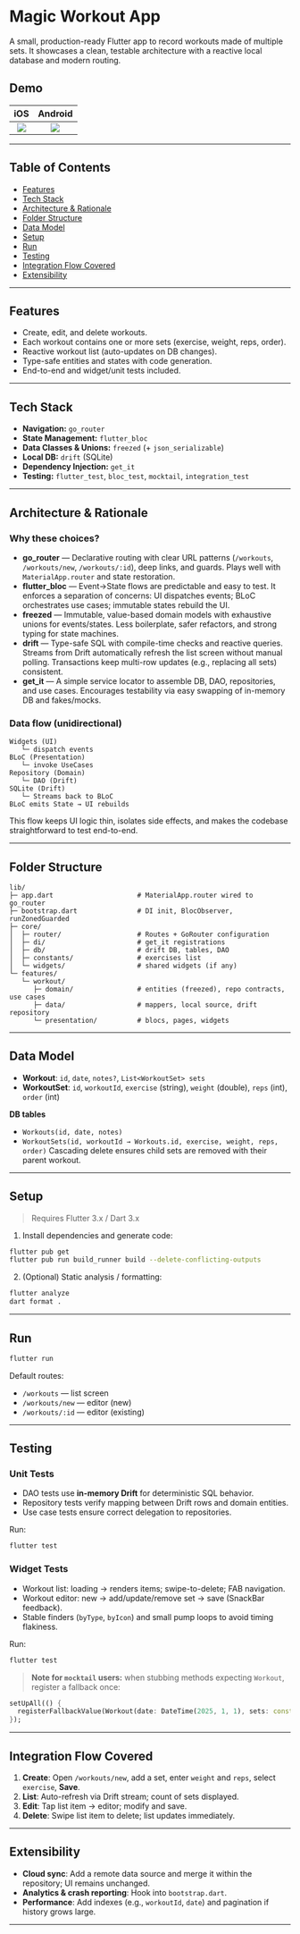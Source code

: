 # Magic Workout App

A small, production-ready Flutter app to record workouts made of multiple sets. It showcases a clean, testable architecture with a reactive local database and modern routing.

## Demo

| iOS  | Android |
| :---------------: | :---------------: |
| [![](https://github.com/loydkim/pixelfield_assessment/blob/main/demo/demo_iOS.gif)]() | [![](https://github.com/loydkim/pixelfield_assessment/blob/main/demo/demo_android.gif)]() |

---

## Table of Contents

* [Features](#features)
* [Tech Stack](#tech-stack)
* [Architecture & Rationale](#architecture--rationale)
* [Folder Structure](#folder-structure)
* [Data Model](#data-model)
* [Setup](#setup)
* [Run](#run)
* [Testing](#testing)
* [Integration Flow Covered](#integration-flow-covered)
* [Extensibility](#extensibility)

---

## Features

* Create, edit, and delete workouts.
* Each workout contains one or more sets (exercise, weight, reps, order).
* Reactive workout list (auto-updates on DB changes).
* Type-safe entities and states with code generation.
* End-to-end and widget/unit tests included.

---

## Tech Stack

* **Navigation:** `go_router`
* **State Management:** `flutter_bloc`
* **Data Classes & Unions:** `freezed` (+ `json_serializable`)
* **Local DB:** `drift` (SQLite)
* **Dependency Injection:** `get_it`
* **Testing:** `flutter_test`, `bloc_test`, `mocktail`, `integration_test`

---

## Architecture & Rationale

### Why these choices?

* **go\_router** — Declarative routing with clear URL patterns (`/workouts`, `/workouts/new`, `/workouts/:id`), deep links, and guards. Plays well with `MaterialApp.router` and state restoration.
* **flutter\_bloc** — Event→State flows are predictable and easy to test. It enforces a separation of concerns: UI dispatches events; BLoC orchestrates use cases; immutable states rebuild the UI.
* **freezed** — Immutable, value-based domain models with exhaustive unions for events/states. Less boilerplate, safer refactors, and strong typing for state machines.
* **drift** — Type-safe SQL with compile-time checks and reactive queries. Streams from Drift automatically refresh the list screen without manual polling. Transactions keep multi-row updates (e.g., replacing all sets) consistent.
* **get\_it** — A simple service locator to assemble DB, DAO, repositories, and use cases. Encourages testability via easy swapping of in-memory DB and fakes/mocks.

### Data flow (unidirectional)

```
Widgets (UI)
   └─ dispatch events
BLoC (Presentation)
   └─ invoke UseCases
Repository (Domain)
   └─ DAO (Drift)
SQLite (Drift)
   └─ Streams back to BLoC
BLoC emits State → UI rebuilds
```

This flow keeps UI logic thin, isolates side effects, and makes the codebase straightforward to test end-to-end.

---

## Folder Structure

```
lib/
├─ app.dart                     # MaterialApp.router wired to go_router
├─ bootstrap.dart               # DI init, BlocObserver, runZonedGuarded
├─ core/
│  ├─ router/                   # Routes + GoRouter configuration
│  ├─ di/                       # get_it registrations
│  ├─ db/                       # drift DB, tables, DAO
│  ├─ constants/                # exercises list
│  └─ widgets/                  # shared widgets (if any)
└─ features/
   └─ workout/
      ├─ domain/                # entities (freezed), repo contracts, use cases
      ├─ data/                  # mappers, local source, drift repository
      └─ presentation/          # blocs, pages, widgets
```

---

## Data Model

* **Workout**: `id`, `date`, `notes?`, `List<WorkoutSet> sets`
* **WorkoutSet**: `id`, `workoutId`, `exercise` (string), `weight` (double), `reps` (int), `order` (int)

**DB tables**

* `Workouts(id, date, notes)`
* `WorkoutSets(id, workoutId → Workouts.id, exercise, weight, reps, order)`
  Cascading delete ensures child sets are removed with their parent workout.

---

## Setup

> Requires Flutter 3.x / Dart 3.x

1. Install dependencies and generate code:

```bash
flutter pub get
flutter pub run build_runner build --delete-conflicting-outputs
```

2. (Optional) Static analysis / formatting:

```bash
flutter analyze
dart format .
```

---

## Run

```bash
flutter run
```

Default routes:

* `/workouts` — list screen
* `/workouts/new` — editor (new)
* `/workouts/:id` — editor (existing)

---

## Testing

### Unit Tests

* DAO tests use **in-memory Drift** for deterministic SQL behavior.
* Repository tests verify mapping between Drift rows and domain entities.
* Use case tests ensure correct delegation to repositories.

Run:

```bash
flutter test
```

### Widget Tests

* Workout list: loading → renders items; swipe-to-delete; FAB navigation.
* Workout editor: new → add/update/remove set → save (SnackBar feedback).
* Stable finders (`byType`, `byIcon`) and small pump loops to avoid timing flakiness.

Run:

```bash
flutter test
```

> **Note for `mocktail` users:** when stubbing methods expecting `Workout`, register a fallback once:

```dart
setUpAll(() {
  registerFallbackValue(Workout(date: DateTime(2025, 1, 1), sets: const []));
});
```

---

## Integration Flow Covered

1. **Create**: Open `/workouts/new`, add a set, enter `weight` and `reps`, select `exercise`, **Save**.
2. **List**: Auto-refresh via Drift stream; count of sets displayed.
3. **Edit**: Tap list item → editor; modify and save.
4. **Delete**: Swipe list item to delete; list updates immediately.

---

## Extensibility

* **Cloud sync**: Add a remote data source and merge it within the repository; UI remains unchanged.
* **Analytics & crash reporting**: Hook into `bootstrap.dart`.
* **Performance**: Add indexes (e.g., `workoutId`, `date`) and pagination if history grows large.

---
